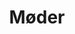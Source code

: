 ---
layout: meetings
title: Møder
permalink: /meetings/
feature-img: "assets/img/topbanner.jpg"
order: 100
---
